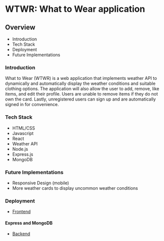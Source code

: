 # WTWR: What to Wear application

## Overview

- Introduction
- Tech Stack
- Deployment
- Future Implementations

### Introduction

What to Wear (WTWR) is a web application that implements weather API to dynamically and automatically display the weather conditions and suitable clothing options. The application will also allow the user to add, remove, like items, and edit their profile. Users are unable to remove items if they do not own the card. Lastly, unregistered users can sign up and are automatically signed in for convenience. 

### Tech Stack

- HTML/CSS
- Javascript
- React
- Weather API
- Node.js
- Express.js
- MongoDB

### Future Implementations

- Responsive Design (mobile)
- More weather cards to display uncommon weather conditions

### Deployment

- [Frontend](https://samausmith.github.io/se_project_react/)

#### Express and MongoDB

- [Backend](https://github.com/samausmith/se_project_express.git)
